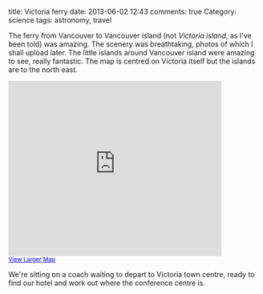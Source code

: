 title: Victoria ferry
date: 2013-06-02 12:43
comments: true
Category: science
tags: astronomy, travel

The ferry from Vancouver to Vancouver island (not *Victoria island*, as I've been told) was amazing. The scenery was breathtaking, photos of which I shall upload later. The little islands around Vancouver island were amazing to see, really fantastic. The map is centred on Victoria itself but the islands are to the north east.

<iframe width="425" height="350" frameborder="0" scrolling="no" marginheight="0" marginwidth="0" src="https://maps.google.com/maps?f=q&amp;source=s_q&amp;hl=en&amp;geocode=&amp;q=48.4328+-123.3347&amp;aq=&amp;sll=48.736267,-123.318787&amp;sspn=1.132137,2.219238&amp;ie=UTF8&amp;ll=48.4328,-123.3347&amp;spn=1.136136,2.219238&amp;t=m&amp;z=9&amp;output=embed"></iframe><br /><small><a href="https://maps.google.com/maps?f=q&amp;source=embed&amp;hl=en&amp;geocode=&amp;q=48.4328+-123.3347&amp;aq=&amp;sll=48.736267,-123.318787&amp;sspn=1.132137,2.219238&amp;ie=UTF8&amp;ll=48.4328,-123.3347&amp;spn=1.136136,2.219238&amp;t=m&amp;z=9" style="color:#0000FF;text-align:left">View Larger Map</a></small>

We're sitting on a coach waiting to depart to Victoria town centre, ready to find our hotel and work out where the conference centre is. 
